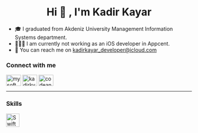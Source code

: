 <h1 align="center">Hi 👋 , I'm Kadir Kayar</h1>

- 🎓 I graduated from Akdeniz University Management Information Systems department.
- 👩🏻‍💻 I am currently not working as an iOS developer in Appcent.
- 💌 You can reach me on [kadirkayar_developer@icloud.com](mailto:kadirkayar_developer@icloud.com)

<h3 align="left">Connect with me</h3>
<p align="left">
<a href="https://twitter.com/mysoftwarelight" target="blank"><img align="center" src="https://raw.githubusercontent.com/rahuldkjain/github-profile-readme-generator/master/src/images/icons/Social/twitter.svg" alt="mysoftwarelight" height="30" width="40" /></a>
<a href="https://linkedin.com/in/kadirkyr" target="blank"><img align="center" src="https://raw.githubusercontent.com/rahuldkjain/github-profile-readme-generator/master/src/images/icons/Social/linked-in-alt.svg" alt="kadirkyr" height="30" width="40" /></a>
<a href="https://www.instagram.com/codeanduty/" target="blank"><img align="center" src="https://raw.githubusercontent.com/rahuldkjain/github-profile-readme-generator/master/src/images/icons/Social/instagram.svg" alt="codeanduty" height="30" width="40" /></a>
  
 <hr/>

<h3 align="left">Skills</h3>
<a href="https://developer.apple.com/swift/" target="_blank" rel="noreferrer"><img src="https://raw.githubusercontent.com/danielcranney/readme-generator/main/public/icons/skills/swift-colored.svg" width="36" height="36" alt="Swift" /></a>
